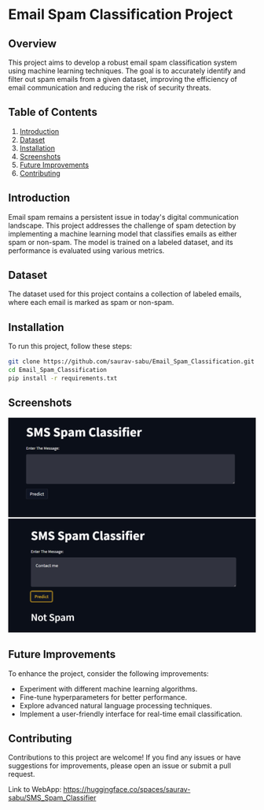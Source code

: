 # Email Spam Classification Project

## Overview

This project aims to develop a robust email spam classification system using machine learning techniques. The goal is to accurately identify and filter out spam emails from a given dataset, improving the efficiency of email communication and reducing the risk of security threats.

## Table of Contents

1. [Introduction](#introduction)
2. [Dataset](#dataset)
3. [Installation](#installation)
4. [Screenshots](#screenshots)
5. [Future Improvements](#future-improvements)
6. [Contributing](#contributing)

## Introduction

Email spam remains a persistent issue in today's digital communication landscape. This project addresses the challenge of spam detection by implementing a machine learning model that classifies emails as either spam or non-spam. The model is trained on a labeled dataset, and its performance is evaluated using various metrics.

## Dataset

The dataset used for this project contains a collection of labeled emails, where each email is marked as spam or non-spam.

## Installation

To run this project, follow these steps:

```bash
git clone https://github.com/saurav-sabu/Email_Spam_Classification.git
cd Email_Spam_Classification
pip install -r requirements.txt
```
## Screenshots

<img src="https://github.com/saurav-sabu/Email_Spam_Classification/blob/master/starter.PNG" alt="UI" title="UI DESIGN">

<img src="https://github.com/saurav-sabu/Email_Spam_Classification/blob/master/starter1.PNG" alt="USAGE" title="USAGE">


## Future Improvements
To enhance the project, consider the following improvements:

- Experiment with different machine learning algorithms.
- Fine-tune hyperparameters for better performance.
- Explore advanced natural language processing techniques.
- Implement a user-friendly interface for real-time email classification.

## Contributing
Contributions to this project are welcome! If you find any issues or have suggestions for improvements, please open an issue or submit a pull request.

Link to WebApp: https://huggingface.co/spaces/saurav-sabu/SMS_Spam_Classifier 
